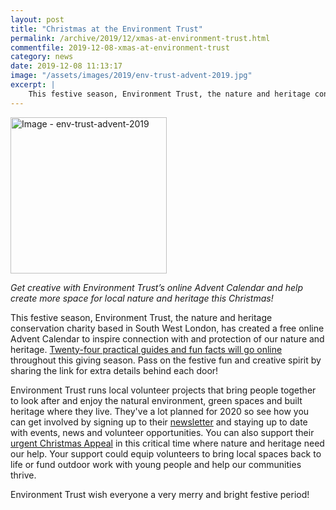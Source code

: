```yaml
---
layout: post
title: "Christmas at the Environment Trust"
permalink: /archive/2019/12/xmas-at-environment-trust.html
commentfile: 2019-12-08-xmas-at-environment-trust
category: news
date: 2019-12-08 11:13:17
image: "/assets/images/2019/env-trust-advent-2019.jpg"
excerpt: |
    This festive season, Environment Trust, the nature and heritage conservation charity based in South West London, has created a free online Advent Calendar to inspire connection with and protection of our nature and heritage.
---
```

<a href="/assets/images/2019/env-trust-advent-2019.jpg" title="Click for a larger image"><img src="/assets/images/2019/env-trust-advent-2019-thumb.jpg" width="250" alt="Image - env-trust-advent-2019"  class="photo right"/></a>

*Get creative with Environment Trust’s online Advent Calendar and help create more space for local nature and heritage this Christmas!*

This festive season, Environment Trust, the nature and heritage conservation charity based in South West London, has created a free online Advent Calendar to inspire connection with and protection of our nature and heritage. [Twenty-four practical guides and fun facts will go online](https://www.environmenttrust.org/pages/category/advent-calender) throughout this giving season. Pass on the festive fun and creative spirit by sharing the link for extra details behind each door!

Environment Trust runs local volunteer projects that bring people together to look after and enjoy the natural environment, green spaces and built heritage where they live. They've a lot planned for 2020 so see how you can get involved by signing up to their [newsletter](https://www.environmenttrust.org/newsletter) and staying up to date with events, news and volunteer opportunities. You can also support their [urgent Christmas Appeal](https://www.environmenttrust.org/appeal/christmas-appeal) in this critical time where nature and heritage need our help. Your support could equip volunteers to bring local spaces back to life or fund outdoor work with young people and help our communities thrive.

Environment Trust wish everyone a very merry and bright festive period!
